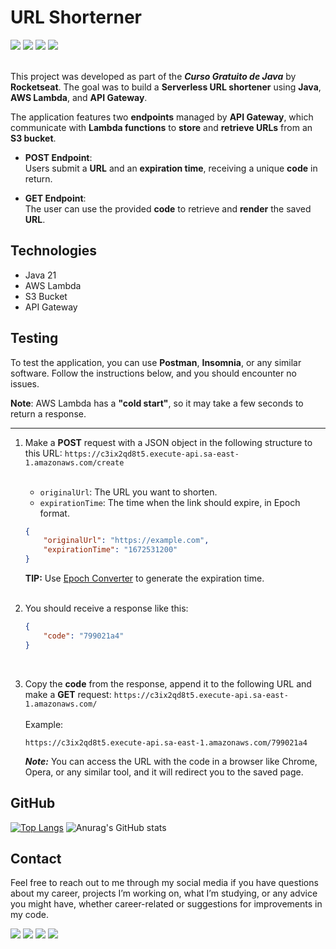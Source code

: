 # URL Shorterner

<div>
    <img src="https://img.shields.io/badge/Java-ED8B00?style=for-the-badge&logo=openjdk&logoColor=white">
    <img src="https://img.shields.io/badge/AWS-%23FF9900.svg?style=for-the-badge&logo=amazon-aws&logoColor=white">
    <img src="https://img.shields.io/badge/Amazon%20S3-FF9900?style=for-the-badge&logo=amazons3&logoColor=white">
    <img src="https://img.shields.io/badge/IntelliJ_IDEA-000000.svg?style=for-the-badge&logo=intellij-idea&logoColor=white">
</div>
<br>

This project was developed as part of the **_Curso Gratuito de Java_** by **Rocketseat**. The goal was to build a 
**Serverless URL shortener** using **Java**, **AWS Lambda**, and **API Gateway**.

The application features two **endpoints** managed by **API Gateway**, which communicate with **Lambda functions** to **store** and **retrieve URLs** from an **S3 bucket**.

- **POST Endpoint**:  
  Users submit a **URL** and an **expiration time**, receiving a unique **code** in return.

- **GET Endpoint**:  
  The user can use the provided **code** to retrieve and **render** the saved **URL**.

## Technologies

- Java 21
- AWS Lambda
- S3 Bucket
- API Gateway

## Testing

To test the application, you can use **Postman**, **Insomnia**, or any similar software. Follow the instructions below, and you should encounter no issues.

**Note**: AWS Lambda has a **"cold start"**, so it may take a few seconds to return a response.

---

1. Make a **POST** request with a JSON object in the following structure to this URL: 
``https://c3ix2qd8t5.execute-api.sa-east-1.amazonaws.com/create``<br><br>
   - ``originalUrl``: The URL you want to shorten.
   - ``expirationTime``: The time when the link should expire, in Epoch format.<br>
    ```json
    {
        "originalUrl": "https://example.com",
        "expirationTime": "1672531200"
    }
    ```
   
   **TIP:** Use [Epoch Converter](https://www.epochconverter.com/) to generate the expiration time.<br><br>

2. You should receive a response like this:
    ```json
    {
        "code": "799021a4"
    }
    ```
   <br>

3. Copy the **code** from the response, append it to the following URL and make a **GET** request: 
``https://c3ix2qd8t5.execute-api.sa-east-1.amazonaws.com/``<br><br>
    Example:
    ```
    https://c3ix2qd8t5.execute-api.sa-east-1.amazonaws.com/799021a4
    ```
   ***Note:*** You can access the URL with the code in a browser like Chrome, Opera, or any similar tool, and it will 
redirect you to the saved page.

## GitHub
[![Top Langs](https://github-readme-stats-git-masterrstaa-rickstaa.vercel.app/api/top-langs/?username=sergiotavuencas)](https://github.com/anuraghazra/github-readme-stats)
![Anurag's GitHub stats](https://github-readme-stats.vercel.app/api?username=sergiotavuencas\&hide=issues\&show_icons=true)

## Contact
Feel free to reach out to me through my social media if you have questions about my career, projects I’m working on, what I’m studying, or any advice you might have, whether career-related or suggestions for improvements in my code.

<div>
  <a href="http://www.linkedin.com/in/sergiotavuencas" target="_blank"><img src="https://img.shields.io/badge/LinkedIn-0077B5?style=for-the-badge&logo=linkedin&logoColor=white" target="_blank"></a>
  <a href="https://github.com/sergiotavuencas/" target="_blank"><img src="https://img.shields.io/badge/GitHub-100000?style=for-the-badge&logo=github&logoColor=white" target="_blank"></a>
  <a href="mailto:sergio_tavuencas@outlook.com"><img src="https://img.shields.io/badge/Microsoft_Outlook-0078D4?style=for-the-badge&logo=microsoft-outlook&logoColor=white" target="_blank"></a>
  <a href="mailto:sergiovicentetavuencas@gmail.com"><img src="https://img.shields.io/badge/-Gmail-%23333?style=for-the-badge&logo=gmail&logoColor=white" target="_blank"></a>
</div>
